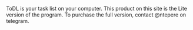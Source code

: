 ToDL is your task list on your computer. This product on this site is the Lite version of the program. To purchase the full version, contact @ntepere on telegram.
